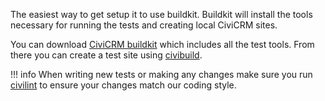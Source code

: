 The easiest way to get setup it to use buildkit. Buildkit will install the tools
necessary for running the tests and creating local CiviCRM sites.

You can download [CiviCRM buildkit](/tools/buildkit) which includes all the test tools.
From there you can create a test site using [civibuild](/tools/civibuild).

!!! info
    When writing new tests or making any changes make sure you run [civilint](/tools/civilint)
    to ensure your changes match our coding style.

